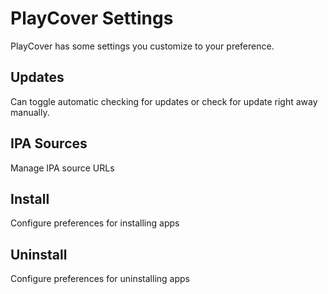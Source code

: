 # PlayCover Settings
PlayCover has some settings you customize to your preference.

## Updates
Can toggle automatic checking for updates or check for update right away manually. 

## IPA Sources
Manage IPA source URLs

## Install 
Configure preferences for installing apps

## Uninstall 
Configure preferences for uninstalling apps
